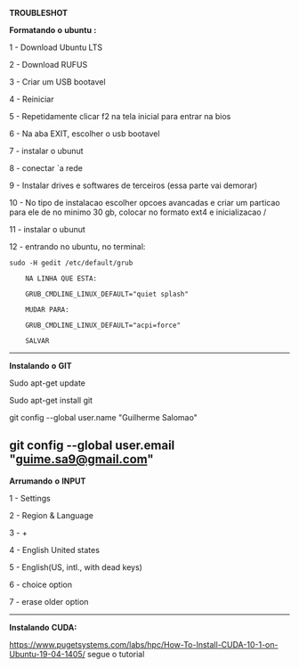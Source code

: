 **TROUBLESHOT**




**Formatando** **o** **ubuntu** **:**


1 - Download Ubuntu LTS

2 - Download RUFUS

3 - Criar um USB bootavel

4 - Reiniciar

5 - Repetidamente clicar f2 na tela inicial para entrar na bios

6 - Na aba EXIT, escolher o usb bootavel

7 - instalar o ubunut

8 - conectar `a rede

9 - Instalar drives e softwares de terceiros  (essa parte vai demorar)


10 - No tipo de instalacao escolher opcoes avancadas e criar um particao para ele de no minimo 30 gb, colocar no formato ext4 e inicializacao /

11 - instalar o ubunut

12 - entrando no ubuntu, no terminal:

	sudo -H gedit /etc/default/grub

		NA LINHA QUE ESTA:

		GRUB_CMDLINE_LINUX_DEFAULT="quiet splash"

		MUDAR PARA:

		GRUB_CMDLINE_LINUX_DEFAULT="acpi=force"

		SALVAR

------------------------------------------------------



**Instalando** **o** **GIT**


Sudo apt-get update 

Sudo apt-get install git

git config --global user.name "Guilherme Salomao" 

git config --global user.email "guime.sa9@gmail.com"
-------------------------------------------------------


**Arrumando** **o** **INPUT**


1 - Settings

2 - Region & Language

3 - +

4 - English United states

5 - English(US, intl., with dead keys)

6 - choice option

7 - erase older option

--------------------------------------------------------


**Instalando** **CUDA:**


https://www.pugetsystems.com/labs/hpc/How-To-Install-CUDA-10-1-on-Ubuntu-19-04-1405/
segue o tutorial





